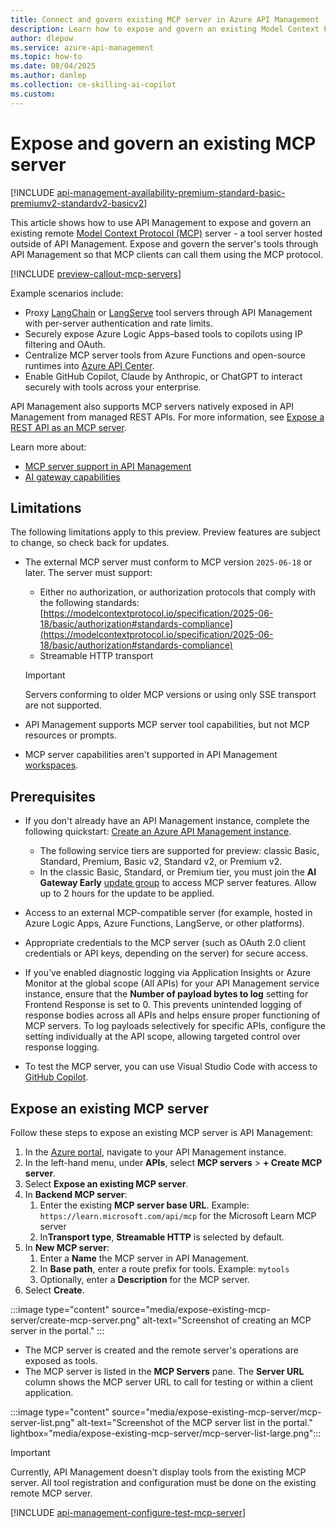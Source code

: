 ```yaml
---
title: Connect and govern existing MCP server in Azure API Management 
description: Learn how to expose and govern an existing Model Context Protocol (MCP) server in Azure API Management.
author: dlepow
ms.service: azure-api-management
ms.topic: how-to
ms.date: 08/04/2025
ms.author: danlep
ms.collection: ce-skilling-ai-copilot
ms.custom:
---
```


# Expose and govern an existing MCP server

[!INCLUDE [api-management-availability-premium-standard-basic-premiumv2-standardv2-basicv2](../../includes/api-management-availability-premium-standard-basic-premiumv2-standardv2-basicv2.md)]

This article shows how to use API Management to expose and govern an existing remote [Model Context Protocol (MCP)](https://www.anthropic.com/news/model-context-protocol) server - a tool server hosted outside of API Management. Expose and govern the server's tools through API Management so that MCP clients can call them using the MCP protocol. 

[!INCLUDE [preview-callout-mcp-servers](includes/preview/preview-callout-mcp-servers.md)]

Example scenarios include:

- Proxy [LangChain](https://python.langchain.com/) or [LangServe](https://python.langchain.com/docs/langserve/) tool servers through API Management with per-server authentication and rate limits.
- Securely expose Azure Logic Apps–based tools to copilots using IP filtering and OAuth.
- Centralize MCP server tools from Azure Functions and open-source runtimes into [Azure API Center](../api-center/register-discover-mcp-server.md).
- Enable GitHub Copilot, Claude by Anthropic, or ChatGPT to interact securely with tools across your enterprise.

API Management also supports MCP servers natively exposed in API Management from managed REST APIs. For more information, see [Expose a REST API as an MCP server](export-rest-mcp-server.md).

Learn more about:

* [MCP server support in API Management](mcp-server-overview.md)
* [AI gateway capabilities](genai-gateway-capabilities.md)

## Limitations

The following limitations apply to this preview. Preview features are subject to change, so check back for updates.

* The external MCP server must conform to MCP version `2025-06-18` or later. The server must support:
    * Either no authorization, or authorization protocols that comply with the following standards: [https://modelcontextprotocol.io/specification/2025-06-18/basic/authorization#standards-compliance](https://modelcontextprotocol.io/specification/2025-06-18/basic/authorization#standards-compliance) 
    * Streamable HTTP transport

    > [!IMPORTANT]
    > Servers conforming to older MCP versions or using only SSE transport are not supported.

* API Management supports MCP server tool capabilities, but not MCP resources or prompts.
* MCP server capabilities aren't supported in API Management [workspaces](workspaces-overview.md).

## Prerequisites

+ If you don't already have an API Management instance, complete the following quickstart: [Create an Azure API Management instance](get-started-create-service-instance.md). 
    + The following service tiers are supported for preview: classic Basic, Standard, Premium, Basic v2, Standard v2, or Premium v2.
    + In the classic Basic, Standard, or Premium tier, you must join the **AI Gateway Early** [update group](configure-service-update-settings.md) to access MCP server features. Allow up to 2 hours for the update to be applied.

+ Access to an external MCP-compatible server (for example, hosted in Azure Logic Apps, Azure Functions, LangServe, or other platforms).

+ Appropriate credentials to the MCP server (such as OAuth 2.0 client credentials or API keys, depending on the server) for secure access.

+ If you’ve enabled diagnostic logging via Application Insights or Azure Monitor at the global scope (All APIs) for your API Management service instance, ensure that the **Number of payload bytes to log** setting for Frontend Response is set to 0. This prevents unintended logging of response bodies across all APIs and helps ensure proper functioning of MCP servers. To log payloads selectively for specific APIs, configure the setting individually at the API scope, allowing targeted control over response logging.

+ To test the MCP server, you can use Visual Studio Code with access to [GitHub Copilot](https://code.visualstudio.com/docs/copilot/setup).

## Expose an existing MCP server

Follow these steps to expose an existing MCP server is API Management:

1. In the [Azure portal](https://portal.azure.com), navigate to your API Management instance.
1. In the left-hand menu, under **APIs**, select **MCP servers** > **+ Create MCP server**.
1. Select **Expose an existing MCP server**.
1. In **Backend MCP server**:
    1. Enter the existing **MCP server base URL**. Example: `https://learn.microsoft.com/api/mcp` for the Microsoft Learn MCP server
    1. In**Transport type**, **Streamable HTTP** is selected by default.
1. In **New MCP server**:
    1. Enter a **Name** the MCP server in API Management.
    1. In **Base path**, enter a route prefix for tools. Example: `mytools`
    1. Optionally, enter a **Description** for the MCP server. 
1. Select **Create**.

:::image type="content" source="media/expose-existing-mcp-server/create-mcp-server.png" alt-text="Screenshot of creating an MCP server in the portal." :::

* The MCP server is created and the remote server's operations are exposed as tools. 
* The MCP server is listed in the **MCP Servers** pane. The **Server URL** column shows the MCP server URL to call for testing or within a client application.

:::image type="content" source="media/expose-existing-mcp-server/mcp-server-list.png" alt-text="Screenshot of the MCP server list in the portal." lightbox="media/expose-existing-mcp-server/mcp-server-list-large.png":::

> [!IMPORTANT]
> Currently, API Management doesn't display tools from the existing MCP server. All tool registration and configuration must be done on the existing remote MCP server.

[!INCLUDE [api-management-configure-test-mcp-server](../../includes/api-management-configure-test-mcp-server.md)]

